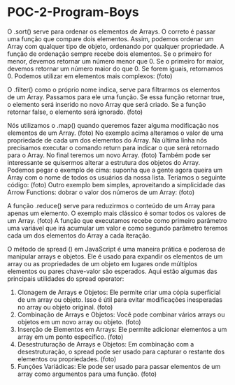 # POC-2-Program-Boys
O .sort() serve para ordenar os elementos de Arrays. O correto é passar uma função que compare dois elementos. Assim, podemos ordenar um Array com qualquer tipo de objeto, ordenando por qualquer propriedade. A função de ordenação sempre recebe dois elementos. Se o primeiro for menor, devemos retornar um número menor que 0. Se o primeiro for maior, devemos retornar um número maior do que 0. Se forem iguais, retornamos 0.
Podemos utilizar em elementos mais complexos:
(foto)

O .filter() como o próprio nome indica, serve para filtrarmos os elementos de um Array. Passamos para ele uma função. Se essa função retornar true, o elemento será inserido no novo Array que será criado. Se a função retornar false, o elemento será ignorado.
(foto)

Nós utilizamos o .map() quando queremos fazer alguma modificação nos elementos de um Array.
(foto)
No exemplo acima alteramos o valor de uma propriedade de cada um dos elementos do Array. Na última linha nós precisamos executar o comando return para indicar o que será retornado para o Array. No final teremos um novo Array.
(foto)
Também pode ser interessante se quisermos alterar a estrutura dos objetos do Array. Podemos pegar o exemplo de cima: suponha que a gente agora queira um Array com o nome de todos os usuários da nossa lista. Teríamos o seguinte código:
(foto)
Outro exemplo bem simples, aproveitando a simplicidade das Arrow Functions: dobrar o valor dos números de um Array:
(foto)

A função .reduce() serve para reduzirmos o conteúdo de um Array para apenas um elemento. O exemplo mais clássico é somar todos os valores de um Array.
(foto)
A função que executamos recebe como primeiro parâmetro uma variável que irá acumular um valor e como segundo parâmetro teremos cada um dos elementos do Array a cada iteração.

O método de spread () em JavaScript é uma maneira prática e poderosa de manipular arrays e objetos. Ele é usado para expandir os elementos de um array ou as propriedades de um objeto em lugares onde múltiplos elementos ou pares chave-valor são esperados. Aqui estão algumas das principais utilidades do spread operator:

1. Clonagem de Arrays e Objetos: Ele permite criar uma cópia superficial de um array ou objeto. Isso é útil para evitar modificações inesperadas no array ou objeto original. 
(foto) 
2. Combinação de Arrays e Objetos: Você pode combinar vários arrays ou objetos em um novo array ou objeto.
(foto)
3. Inserção de Elementos em Arrays: Ele permite adicionar elementos a um array em um ponto específico.
(foto)
4. Desestruturação de Arrays e Objetos: Em combinação com a desestruturação, o spread pode ser usado para capturar o restante dos elementos ou propriedades.
(foto)
5. Funções Variádicas: Ele pode ser usado para passar elementos de um array como argumentos para uma função.
(foto)

